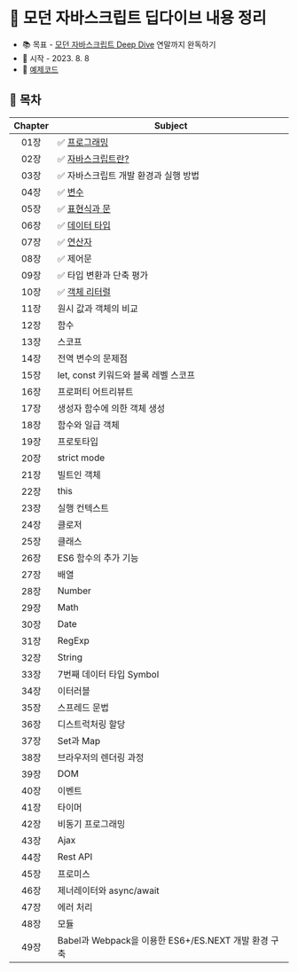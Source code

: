 # 📝 모던 자바스크립트 딥다이브 내용 정리
- 📚 목표 - [모던 자바스크립트 Deep Dive](https://www.aladin.co.kr/shop/wproduct.aspx?ItemId=251552545&start=slayer) 연말까지 완독하기
- 📅 시작 - 2023. 8. 8
- 📒 [예제코드](https://github.com/wikibook/mjs)


## 📌 목차
|**Chapter**|**Subject**|
|:--:|--|
|01장|✅ [프로그래밍](https://github.com/xoxojw/modern-js-deep-dive/tree/main/chapters/01장_프로그래밍.md)|
|02장|✅ [자바스크립트란?](https://github.com/xoxojw/modern-js-deep-dive/tree/main/chapters/02장_자바스크립트란.md)|
|03장|✅ 자바스크립트 개발 환경과 실행 방법|
|04장|✅ [변수](https://github.com/xoxojw/modern-js-deep-dive/tree/main/chapters/04장_변수.md)|
|05장|✅ [표현식과 문](https://github.com/xoxojw/modern-js-deep-dive/tree/main/chapters/05장_표현식과_문.md)|
|06장|✅ [데이터 타입](https://github.com/xoxojw/modern-js-deep-dive/tree/main/chapters/06장_데이터_타입.md)|
|07장|✅ [연산자](https://github.com/xoxojw/modern-js-deep-dive/tree/main/chapters/07장_연산자.md)|
|08장|✅ 제어문|
|09장|✅ 타입 변환과 단축 평가|
|10장|✅ [객체 리터럴](https://github.com/xoxojw/modern-js-deep-dive/tree/main/chapters/10장_객체_리터럴.md)|
|11장|원시 값과 객체의 비교|
|12장|함수|
|13장|스코프|
|14장|전역 변수의 문제점|
|15장|let, const 키워드와 블록 레벨 스코프|
|16장|프로퍼티 어트리뷰트|
|17장|생성자 함수에 의한 객체 생성|
|18장|함수와 일급 객체|
|19장|프로토타입|
|20장|strict mode|
|21장|빌트인 객체|
|22장|this|
|23장|실행 컨텍스트|
|24장|클로저|
|25장|클래스|
|26장|ES6 함수의 추가 기능|
|27장|배열|
|28장|Number|
|29장|Math|
|30장|Date|
|31장|RegExp|
|32장|String|
|33장|7번째 데이터 타입 Symbol|
|34장|이터러블|
|35장|스프레드 문법|
|36장|디스트럭처링 할당|
|37장|Set과 Map|
|38장|브라우저의 렌더링 과정|
|39장|DOM|
|40장|이벤트|
|41장|타이머|
|42장|비동기 프로그래밍|
|43장|Ajax|
|44장|Rest API|
|45장|프로미스|
|46장|제너레이터와 async/await|
|47장|에러 처리|
|48장|모듈|
|49장|Babel과 Webpack을 이용한 ES6+/ES.NEXT 개발 환경 구축|